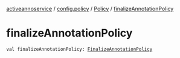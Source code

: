 [activeannoservice](../../index.md) / [config.policy](../index.md) / [Policy](index.md) / [finalizeAnnotationPolicy](./finalize-annotation-policy.md)

# finalizeAnnotationPolicy

`val finalizeAnnotationPolicy: `[`FinalizeAnnotationPolicy`](../-finalize-annotation-policy/index.md)